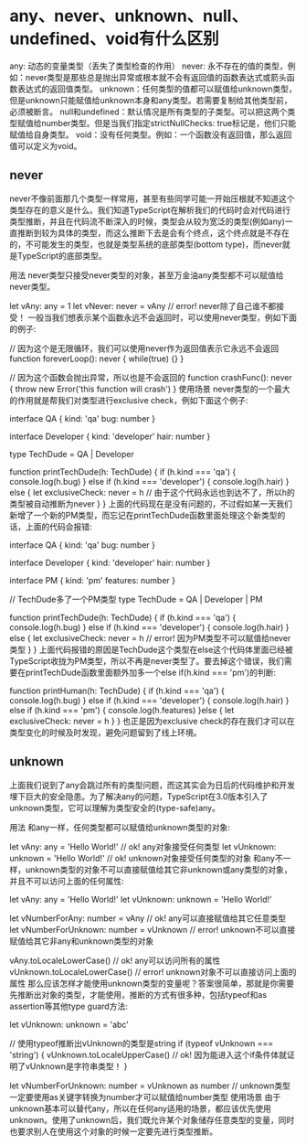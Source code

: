 
# any、never、unknown、null、undefined、void有什么区别

any: 动态的变量类型（丢失了类型检查的作用）
never: 永不存在的值的类型，例如：never类型是那些总是抛出异常或根本就不会有返回值的函数表达式或箭头函数表达式的返回值类型。
unknown：任何类型的值都可以赋值给unknown类型，但是unknown只能赋值给unknown本身和any类型。若需要复制给其他类型前，必须被断言。
null和undefined：默认情况是所有类型的子类型。可以把这两个类型赋值给number类型。但是当我们指定strictNullChecks: true标记是，他们只能赋值给自身类型。
void：没有任何类型。例如：一个函数没有返回值，那么返回值可以定义为void。






## never
never不像前面那几个类型一样常用，甚至有些同学可能一开始压根就不知道这个类型存在的意义是什么。我们知道TypeScript在解析我们的代码时会对代码进行类型推断，并且在代码流不断深入的时候，类型会从较为宽泛的类型(例如any)一直推断到较为具体的类型，而这么推断下去是会有个终点，这个终点就是不存在的，不可能发生的类型，也就是类型系统的底部类型(bottom type)，而never就是TypeScript的底部类型。

用法
never类型只接受never类型的对象，甚至万金油any类型都不可以赋值给never类型。

let vAny: any = 1
let vNever: never =  vAny // error! never除了自己谁不都接受！
一般当我们想表示某个函数永远不会返回时，可以使用never类型，例如下面的例子:

// 因为这个是无限循环，我们可以使用never作为返回值表示它永远不会返回
function foreverLoop(): never {
  while(true) {}
}

// 因为这个函数会抛出异常，所以也是不会返回的
function crashFunc(): never {
  throw new Error('this function will crash')
}
使用场景
never类型的一个最大的作用就是帮我们对类型进行exclusive check，例如下面这个例子:

interface QA {
    kind: 'qa'
    bug: number
}

interface Developer {
    kind: 'developer'
    hair: number
}

type TechDude = QA | Developer

function printTechDude(h: TechDude) {
    if (h.kind === 'qa') {
        console.log(h.bug)
    } else if (h.kind === 'developer') {
        console.log(h.hair)
    } else {
        let exclusiveCheck: never = h // 由于这个代码永远也到达不了，所以h的类型被自动推断为never
    }
}
上面的代码现在是没有问题的，不过假如某一天我们新增了一个新的PM类型，而忘记在printTechDude函数里面处理这个新类型的话，上面的代码会报错:

interface QA {
    kind: 'qa'
    bug: number
}

interface Developer {
    kind: 'developer'
    hair: number
}

interface PM {
    kind: 'pm'
    features: number
}

// TechDude多了一个PM类型
type TechDude = QA | Developer | PM

function printTechDude(h: TechDude) {
    if (h.kind === 'qa') {
        console.log(h.bug)
    } else if (h.kind === 'developer') {
        console.log(h.hair)
    } else {
        let exclusiveCheck: never = h // error! 因为PM类型不可以赋值给never类型
    }
}
上面代码报错的原因是TechDude这个类型在else这个代码体里面已经被TypeScript收拢为PM类型，所以不再是never类型了。要去掉这个错误，我们需要在printTechDude函数里面额外加多一个else if(h.kind === 'pm')的判断:

function printHuman(h: TechDude) {
    if (h.kind === 'qa') {
        console.log(h.bug)
    } else if (h.kind === 'developer') {
        console.log(h.hair)
    } else if (h.kind === 'pm') {
        console.log(h.features)
    }else {
        let exclusiveCheck: never = h
    }
}
也正是因为exclusive check的存在我们才可以在类型变化的时候及时发现，避免问题留到了线上环境。



## unknown

上面我们说到了any会跳过所有的类型问题，而这其实会为日后的代码维护和开发埋下巨大的安全隐患。为了解决any的问题，TypeScript在3.0版本引入了unknown类型，它可以理解为类型安全的(type-safe)any。

用法
和any一样，任何类型都可以赋值给unknown类型的对象:

let vAny: any = 'Hello World!' // ok! any对象接受任何类型
let vUnknown: unknown = 'Hello World!' // ok! unknown对象接受任何类型的对象
和any不一样，unknown类型的对象不可以直接赋值给其它非unknown或any类型的对象，并且不可以访问上面的任何属性:

let vAny: any = 'Hello World!'
let vUnknown: unknown = 'Hello World!'

let vNumberForAny: number = vAny // ok! any可以直接赋值给其它任意类型
let vNumberForUnknown: number = vUnknown // error! unknown不可以直接赋值给其它非any和unknown类型的对象

vAny.toLocaleLowerCase() // ok! any可以访问所有的属性
vUnknown.toLocaleLowerCase() // error! unknown对象不可以直接访问上面的属性
那么应该怎样才能使用unknown类型的变量呢？答案很简单，那就是你需要先推断出对象的类型，才能使用，推断的方式有很多种，包括typeof和as assertion等其他type guard方法:

let vUnknown: unknown = 'abc'

// 使用typeof推断出vUnknown的类型是string
if (typeof vUnknown === 'string') {
    vUnknown.toLocaleUpperCase() // ok! 因为能进入这个if条件体就证明了vUnknown是字符串类型！
}

let vNumberForUnknown: number = vUnknown as number // unknown类型一定要使用as关键字转换为number才可以赋值给number类型
使用场景
由于unknown基本可以替代any，所以在任何any适用的场景，都应该优先使用unknown。使用了unknown后，我们既允许某个对象储存任意类型的变量，同时也要求别人在使用这个对象的时候一定要先进行类型推断。
